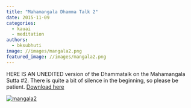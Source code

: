 ```yaml
---
title: "Mahamangala Dhamma Talk 2"
date: 2015-11-09
categories: 
  - kauai
  - meditation
authors: 
  - bksubhuti
image: //images/mangala2.png
featured_image: //images/mangala2.png
---
```


HERE IS AN UNEDITED version of the Dhammatalk on the Mahamangala Sutta #2. There is quite a bit of silence in the beginning, so please be patient. [Download here](https://archive.org/details/managala2)

[![mangala2](assets/images/mangala2.png)](https://subhuti.withmetta.net/wp-content/uploads/2015/11/mangala2.png)